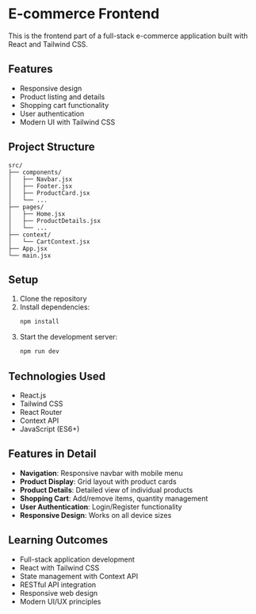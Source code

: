# E-commerce Frontend

This is the frontend part of a full-stack e-commerce application built with React and Tailwind CSS.

## Features

- Responsive design
- Product listing and details
- Shopping cart functionality
- User authentication
- Modern UI with Tailwind CSS

## Project Structure

```
src/
├── components/
│   ├── Navbar.jsx
│   ├── Footer.jsx
│   ├── ProductCard.jsx
│   └── ...
├── pages/
│   ├── Home.jsx
│   ├── ProductDetails.jsx
│   └── ...
├── context/
│   └── CartContext.jsx
├── App.jsx
└── main.jsx
```

## Setup

1. Clone the repository
2. Install dependencies:
   ```bash
   npm install
   ```
3. Start the development server:
   ```bash
   npm run dev
   ```

## Technologies Used

- React.js
- Tailwind CSS
- React Router
- Context API
- JavaScript (ES6+)

## Features in Detail

- **Navigation**: Responsive navbar with mobile menu
- **Product Display**: Grid layout with product cards
- **Product Details**: Detailed view of individual products
- **Shopping Cart**: Add/remove items, quantity management
- **User Authentication**: Login/Register functionality
- **Responsive Design**: Works on all device sizes

## Learning Outcomes

- Full-stack application development
- React with Tailwind CSS
- State management with Context API
- RESTful API integration
- Responsive web design
- Modern UI/UX principles
